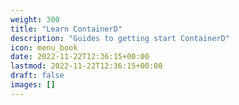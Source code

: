 ```yaml
---
weight: 300
title: "Learn ContainerD"
description: "Guides to getting start ContainerD"
icon: menu_book
date: 2022-11-22T12:36:15+00:00
lastmod: 2022-11-22T12:36:15+00:00
draft: false
images: []
---
```




